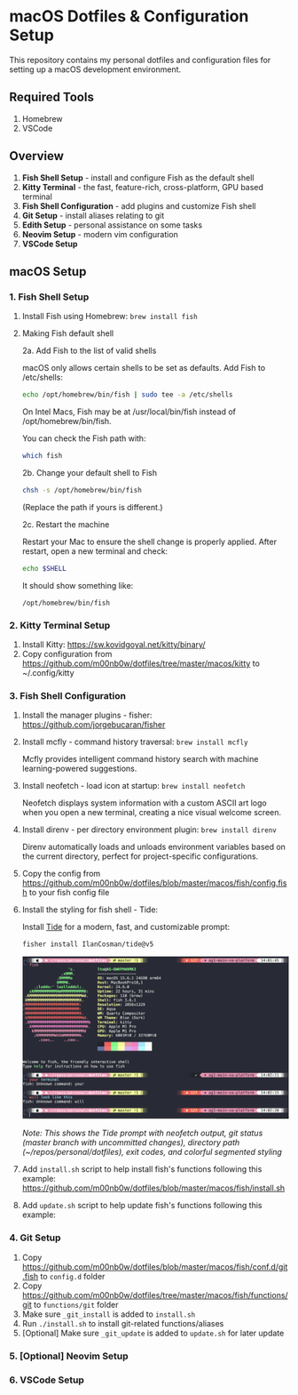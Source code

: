 # macOS Dotfiles & Configuration Setup

This repository contains my personal dotfiles and configuration files for setting up a macOS development environment.

## Required Tools 
1. Homebrew
2. VSCode

## Overview 
1. **Fish Shell Setup** - install and configure Fish as the default shell
2. **Kitty Terminal** - the fast, feature-rich, cross-platform, GPU based terminal
3. **Fish Shell Configuration** - add plugins and customize Fish shell
4. **Git Setup** - install aliases relating to git
5. **Edith Setup** - personal assistance on some tasks
6. **Neovim Setup** - modern vim configuration
7. **VSCode Setup**

## macOS Setup

### 1. Fish Shell Setup
1. Install Fish using Homebrew: `brew install fish`
2. Making Fish default shell
   
   2a. Add Fish to the list of valid shells
   
   macOS only allows certain shells to be set as defaults. Add Fish to /etc/shells:

   ```bash
   echo /opt/homebrew/bin/fish | sudo tee -a /etc/shells
   ```

   On Intel Macs, Fish may be at /usr/local/bin/fish instead of /opt/homebrew/bin/fish.

   You can check the Fish path with:

   ```bash
   which fish
   ```

   2b. Change your default shell to Fish

   ```bash
   chsh -s /opt/homebrew/bin/fish
   ```

   (Replace the path if yours is different.)

   2c. Restart the machine

   Restart your Mac to ensure the shell change is properly applied. After restart, open a new terminal and check:

   ```bash
   echo $SHELL
   ```

   It should show something like:

   ```
   /opt/homebrew/bin/fish
   ```

### 2. Kitty Terminal Setup
1. Install Kitty: https://sw.kovidgoyal.net/kitty/binary/
2. Copy configuration from https://github.com/m00nb0w/dotfiles/tree/master/macos/kitty to ~/.config/kitty 

### 3. Fish Shell Configuration
1. Install the manager plugins - fisher: https://github.com/jorgebucaran/fisher
2. Install mcfly - command history traversal: `brew install mcfly`

   Mcfly provides intelligent command history search with machine learning-powered suggestions.

3. Install neofetch - load icon at startup: `brew install neofetch`

   Neofetch displays system information with a custom ASCII art logo when you open a new terminal, creating a nice visual welcome screen.

4. Install direnv - per directory environment plugin: `brew install direnv`

   Direnv automatically loads and unloads environment variables based on the current directory, perfect for project-specific configurations.

5. Copy the config from https://github.com/m00nb0w/dotfiles/blob/master/macos/fish/config.fish to your fish config file
6. Install the styling for fish shell - Tide:

   Install [Tide](https://github.com/IlanCosman/tide) for a modern, fast, and customizable prompt:

   ```bash
   fisher install IlanCosman/tide@v5
   ```

   <img src="./images/terminal-example.png" alt="Tide Prompt Example" width="600">

   *Note: This shows the Tide prompt with neofetch output, git status (master branch with uncommitted changes), directory path (~/repos/personal/dotfiles), exit codes, and colorful segmented styling*
7. Add `install.sh` script to help install fish's functions following this example: https://github.com/m00nb0w/dotfiles/blob/master/macos/fish/install.sh
8. Add `update.sh` script to help update fish's functions following this example: 

### 4. Git Setup
1. Copy https://github.com/m00nb0w/dotfiles/blob/master/macos/fish/conf.d/git.fish to `config.d` folder 
2. Copy https://github.com/m00nb0w/dotfiles/tree/master/macos/fish/functions/git to `functions/git` folder 
3. Make sure `_git_install` is added to `install.sh`
4. Run `./install.sh` to install git-related functions/aliases
5. [Optional] Make sure `_git_update` is added to `update.sh` for later update

### 5. [Optional] Neovim Setup

### 6. VSCode Setup